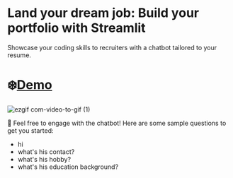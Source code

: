 # Land your dream job: Build your portfolio with Streamlit
Showcase your coding skills to recruiters with a chatbot tailored to your resume.

# ❄️[Demo](https://muhammadsohaib.streamlit.app/)

![ezgif com-video-to-gif (1)](https://github.com/MuhammadSohaib/portfolio/assets/10335765/2c964bcd-d4d8-4bca-b977-494852af413e)

🤖 Feel free to engage with the chatbot! Here are some sample questions to get you started:
- hi
- what's his contact?
- what's his hobby?
- what's his education background?

